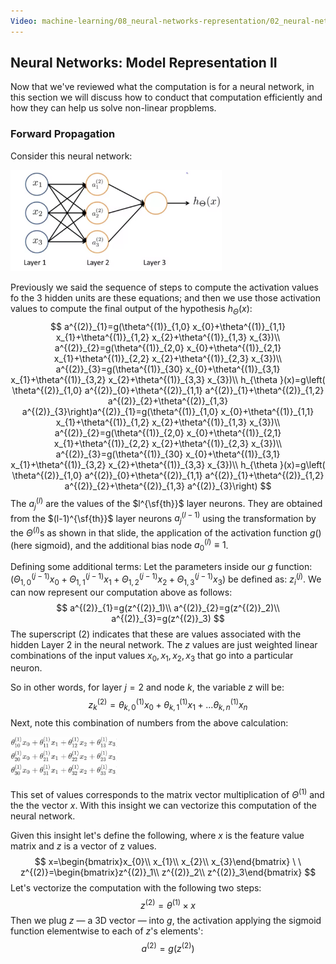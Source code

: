 ```yaml
---
Video: machine-learning/08_neural-networks-representation/02_neural-networks/01_model-representation-ii.mp4
---
```


## Neural Networks: Model Representation II

Now that we've reviewed what the computation is for a neural network, in this section we will discuss how to conduct that computation efficiently and how they can help us solve non-linear propblems.

### Forward Propagation

Consider this neural network:

<img src="04-neural-networks-model-representation-ii.assets/image-20210324070620461.png" alt="image-20210324070620461" style="zoom: 33%;" />

Previously we said the sequence of steps to compute the activation values fo the 3 hidden units are these equations; and then we use those activation values to compute the final output of the hypothesis $h_{\Theta }(x)$:
$$
a^{(2)}_{1}=g(\theta^{(1)}_{1,0} x_{0}+\theta^{(1)}_{1,1} x_{1}+\theta^{(1)}_{1,2} x_{2}+\theta^{(1)}_{1,3} x_{3})\\
a^{(2)}_{2}=g(\theta^{(1)}_{2,0} x_{0}+\theta^{(1)}_{2,1} x_{1}+\theta^{(1)}_{2,2} x_{2}+\theta^{(1)}_{2,3} x_{3})\\
a^{(2)}_{3}=g(\theta^{(1)}_{30} x_{0}+\theta^{(1)}_{3,1} x_{1}+\theta^{(1)}_{3,2} x_{2}+\theta^{(1)}_{3,3} x_{3})\\
h_{\theta }(x)=g\left( \theta^{(2)}_{1,0} a^{(2)}_{0}+\theta^{(2)}_{1,1} a^{(2)}_{1}+\theta^{(2)}_{1,2} a^{(2)}_{2}+\theta^{(2)}_{1,3} a^{(2)}_{3}\right)a^{(2)}_{1}=g(\theta^{(1)}_{1,0} x_{0}+\theta^{(1)}_{1,1} x_{1}+\theta^{(1)}_{1,2} x_{2}+\theta^{(1)}_{1,3} x_{3})\\
a^{(2)}_{2}=g(\theta^{(1)}_{2,0} x_{0}+\theta^{(1)}_{2,1} x_{1}+\theta^{(1)}_{2,2} x_{2}+\theta^{(1)}_{2,3} x_{3})\\
a^{(2)}_{3}=g(\theta^{(1)}_{30} x_{0}+\theta^{(1)}_{3,1} x_{1}+\theta^{(1)}_{3,2} x_{2}+\theta^{(1)}_{3,3} x_{3})\\
h_{\theta }(x)=g\left( \theta^{(2)}_{1,0} a^{(2)}_{0}+\theta^{(2)}_{1,1} a^{(2)}_{1}+\theta^{(2)}_{1,2} a^{(2)}_{2}+\theta^{(2)}_{1,3} a^{(2)}_{3}\right)
$$
The $a_j^{(l)}$ are the values of the $l^{\sf{th}}$ layer neurons.  They are obtained from the $(l-1)^{\sf{th}}$ layer neurons $a_j^{(l-1)}$ using the transformation by the $\Theta^{(l)}$s as shown in that slide, the application of the activation function $g()$ (here sigmoid), and the additional bias node $a_0^{(l)}\equiv 1$.

Defining some additional terms: Let the parameters inside our $g$ function: ($\Theta^{(j-1)}_{1,0} x_{0}+\Theta^{(j-1)}_{1,1} x_{1}+\Theta^{(j-1)}_{1,2} x_{2}+\Theta^{(j-1)}_{1,3} x_{3}$) be defined as: $z^{(j)}_i$.  We can now represent our computation above as follows:
$$
a^{(2)}_{1}=g(z^{(2)}_1)\\
a^{(2)}_{2}=g(z^{(2)}_2)\\
a^{(2)}_{3}=g(z^{(2)}_3)
$$
The superscript $(2)$ indicates that these are values associated with the hidden Layer 2 in the neural network.  The $z$ values are just weighted linear combinations of the input values $x_0, x_1, x_2, x_3$ that go into a particular neuron.

So in other words, for layer $j=2$ and node $k$, the variable $z$ will be:
$$
z^{(2)}_k=\theta^{(1)}_{k,0}x_0 + \theta^{(1)}_{k,1}x_1 + ... \theta^{(1)}_{k,n}x_n
$$
Next, note this combination of numbers from the above calculation:

<img src="04-neural-networks-model-representation-ii.assets/image-20210325084915119.png" alt="image-20210325084915119" style="zoom:33%;" />

This set of values corresponds to the matrix vector multiplication of $\Theta^{(1)}$ and the the vector $x$.  With this insight we can vectorize this computation of the neural network.

Given this insight let's define the following, where $x$ is the feature value matrix and $z$ is a vector of z values. 
$$
x=\begin{bmatrix}x_{0}\\ x_{1}\\ x_{2}\\ x_{3}\end{bmatrix} \ \ z^{(2)}=\begin{bmatrix}z^{(2)}_1\\ z^{(2)}_2\\ z^{(2)}_3\end{bmatrix}
$$
Let's vectorize the computation with the following two steps:
$$
z^{(2)}=\theta^{(1)} \times x
$$
Then we plug $z$ — a 3D vector — into $g$, the activation applying the sigmoid function elementwise to each of $z$'s elements':
$$
a^{(2)}=g(z^{(2)})
$$
